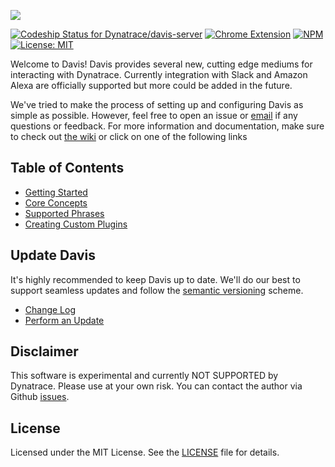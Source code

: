 ![](https://s3.amazonaws.com/dynatrace-davis/assets/images/dynatrace-davis-logo.png)

[ ![Codeship Status for Dynatrace/davis-server](https://img.shields.io/codeship/db947ab0-7fc9-0134-339c-0295c16491cd/master.svg)](https://app.codeship.com/projects/182000)
[ ![Chrome Extension](https://img.shields.io/chrome-web-store/v/kighaljfkdkpbneahajiknoiinbckfpg.svg)](https://chrome.google.com/webstore/detail/dynatrace-davis-remote-na/kighaljfkdkpbneahajiknoiinbckfpg?hl=en)
[ ![NPM](https://img.shields.io/npm/v/@dynatrace/davis.svg)](https://www.npmjs.com/package/@dynatrace/davis)
[ ![License: MIT](https://img.shields.io/badge/License-MIT-yellow.svg)](LICENSE)

Welcome to Davis!  Davis provides several new, cutting edge mediums for interacting with Dynatrace.  Currently integration with Slack and Amazon Alexa are officially supported but more could be added in the future.

We've tried to make the process of setting up and configuring Davis as simple as possible.  However, feel free to open an issue or <a href="mailto:davis@dynatrace.com">email</a> if any questions or feedback. For more information and documentation, make sure to check out [the wiki](https://github.com/Dynatrace/davis-server/wiki) or click on one of the following links

## Table of Contents
 - [Getting Started](https://github.com/Dynatrace/davis-server/wiki/Getting%20Started)
 - [Core Concepts](https://github.com/Dynatrace/davis-server/wiki/Core%20Concepts)
 - [Supported Phrases](https://github.com/Dynatrace/davis-server/wiki/Supported%20Phrases)
 - [Creating Custom Plugins](https://github.com/Dynatrace/davis-server/wiki/Creating%20Custom%20Plugins)

## Update Davis
It's highly recommended to keep Davis up to date.  We'll do our best to support seamless updates and follow the [semantic versioning](http://semver.org/) scheme.
 - [Change Log](CHANGELOG.md)
 - [Perform an Update](https://github.com/Dynatrace/davis-server/wiki/Update)

## Disclaimer
This software is experimental and currently NOT SUPPORTED by Dynatrace.
Please use at your own risk. You can contact the author via Github [issues](https://github.com/Dynatrace/davis-server/issues).

## License
Licensed under the MIT License. See the [LICENSE](LICENSE) file for details.
